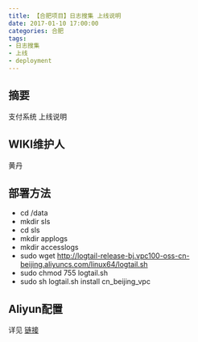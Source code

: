 ```yaml
---
title: 【合肥项目】日志搜集 上线说明
date: 2017-01-10 17:00:00
categories: 合肥
tags:
- 日志搜集
- 上线
- deployment
---
```


## 摘要

支付系统 上线说明
<!--more-->

## WIKI维护人
黄丹

## 部署方法
  - cd /data
  - mkdir sls
  - cd sls
  - mkdir applogs
  - mkdir accesslogs
  - sudo wget http://logtail-release-bj.vpc100-oss-cn-beijing.aliyuncs.com/linux64/logtail.sh
  - sudo chmod 755 logtail.sh
  - sudo sh logtail.sh install cn_beijing_vpc  

## Aliyun配置
详见 [链接](http://wiki.office.test.youhujia.com/2016/12/15/youhujia-data-1/)
